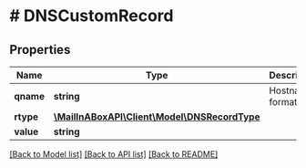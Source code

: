 # # DNSCustomRecord

## Properties

Name | Type | Description | Notes
------------ | ------------- | ------------- | -------------
**qname** | **string** | Hostname format. | 
**rtype** | [**\MailInABoxAPI\Client\Model\DNSRecordType**](DNSRecordType.md) |  | 
**value** | **string** |  | 

[[Back to Model list]](../../README.md#documentation-for-models) [[Back to API list]](../../README.md#documentation-for-api-endpoints) [[Back to README]](../../README.md)


